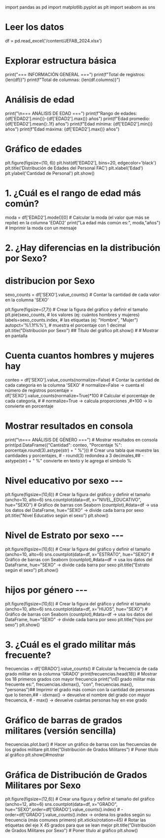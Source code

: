 import pandas as pd
import matplotlib.pyplot as plt
import seaborn as sns


# Leer los datos
df = pd.read_excel('/content/JEFAB_2024.xlsx')


# Explorar estructura básica
print("=== INFORMACIÓN GENERAL ===")
print(f"Total de registros: {len(df)}")
print(f"Total de columnas: {len(df.columns)}")


# Análisis de edad
print("\n=== ANÁLISIS DE EDAD ===")
print(f"Rango de edades: {df['EDAD2'].min()}-{df['EDAD2'].max()} años")
print(f"Edad promedio: {df['EDAD2'].mean():.1f} años")
print(f"Edad mínima: {df['EDAD2'].min()} años")
print(f"Edad máxima: {df['EDAD2'].max()} años")


# Gráfico de edades
plt.figure(figsize=(10, 6))
plt.hist(df['EDAD2'], bins=20, edgecolor='black')
plt.title('Distribución de Edades del Personal FAC')
plt.xlabel('Edad')
plt.ylabel('Cantidad de Personal')
plt.show()

# 1. ¿Cuál es el rango de edad más común?

moda = df['EDAD2'].mode()[0] # Calcular la moda (el valor que más se repite) en la columna 'EDAD2'
print("La edad más común es:", moda,"años") # Imprimir la moda con un mensaje

# 2. ¿Hay diferencias en la distribución por Sexo?

# distribucion por Sexo
sexo_counts = df['SEXO'].value_counts()  # Contar la cantidad de cada valor en la columna 'SEXO'

plt.figure(figsize=(7,7)) # Crear la figura del gráfico y definir el tamaño
plt.pie(sexo_counts, #  los valores (ej: cuántos hombres y mujeres)
        labels=sexo_counts.index, # las etiquetas (ej: "Hombre", "Mujer")
        autopct='%1.1f%%'), # muestra el porcentaje con 1 decimal
plt.title("Distribución por Sexo") ## Título del gráfico
plt.show() # # Mostrar en pantalla

# Cuenta cuantos hombres y mujeres hay 
conteo = df['SEXO'].value_counts(normalize=False) # Contar la cantidad de cada categoría en la columna 'SEXO' # normalize=False → cuenta el número de registros
porcentaje = df['SEXO'].value_counts(normalize=True)*100  # Calcular el porcentaje de cada categoría, # # normalize=True → calcula proporciones ,#*100 → lo convierte en porcentaje

# Mostrar resultados en consola
print("\n=== ANÁLISIS DE GÉNERO ===") # Mostrar resultados en consola
print(pd.DataFrame({"Cantidad": conteo, "Porcentaje %": porcentaje.round(3).astype(str) + " %"})) # Crear una tabla que muestre las cantidades y porcentajes, # - round(3) redondea a 3 decimales,## - astype(str) + " %"  convierte en texto y le agrega el símbolo %

# Nivel educativo por sexo ---
plt.figure(figsize=(10,6)) # Crear la figura del gráfico y definir el tamaño (ancho=10, alto=6)
sns.countplot(data=df, x="NIVEL_EDUCATIVO", hue="SEXO") # Gráfico de barras con Seaborn (countplot),#data=df → usa los datos del DataFrame, hue="SEXO" → divide cada barra por sexo
plt.title("Nivel Educativo según el sexo")
plt.show()

# Nivel de Estrato por sexo ---
plt.figure(figsize=(10,6)) # Crear la figura del gráfico y definir el tamaño (ancho=10, alto=6)
sns.countplot(data=df, x="ESTRATO", hue="SEXO") # Gráfico de barras con Seaborn (countplot),#data=df → usa los datos del DataFrame, hue="SEXO" → divide cada barra por sexo
plt.title("Estrato según el sexo")
plt.show()

# hijos por género ---
plt.figure(figsize=(10,6)) # Crear la figura del gráfico y definir el tamaño (ancho=10, alto=6)
sns.countplot(data=df, x="HIJOS", hue="SEXO") # Gráfico de barras con Seaborn (countplot),#data=df → usa los datos del DataFrame, hue="SEXO" → divide cada barra por sexo
plt.title("hijos por sexo")
plt.show()

# 3. ¿Cuál es el grado militar más frecuente?

frecuencias = df['GRADO'].value_counts() # Calcular la frecuencia de cada grado militar en la columna 'GRADO'
print(frecuencias.head(18)) # Mostrar los 18 primeros grados con mayor frecuencia
print("\nEl grado militar más frecuente es:", frecuencias.idxmax(), "con", frecuencias.max(), "personas")## Imprimir el grado más común con la cantidad de personas que lo tienen,## - idxmax() → devuelve el nombre del grado con mayor frecuencia, # - max() → devuelve cuántas personas hay en ese grado


# Gráfico de barras de grados militares (versión sencilla)
frecuencias.plot.bar() # Hacer un gráfico de barras con las frecuencias de los grados militare
plt.title("Distribución de Grados Militares") # Poner título al gráfico
plt.show()#mostrar


# Gráfica de Distribución de Grados Militares por Sexo
plt.figure(figsize=(12,6)) # Crear una figura y definir el tamaño del gráfico (ancho=12, alto=6)
sns.countplot(data=df, x="GRADO", hue="SEXO",order=df['GRADO'].value_counts().index) # - order=df['GRADO'].value_counts().index → ordena los grados según su frecuencia (más comunes primero)
plt.xticks(rotation=45) # Rotar las etiquetas del eje X 45 grados para que se lean mejor
plt.title("Distribución de Grados Militares por Sexo") # Poner título al gráfico
plt.show()
